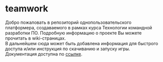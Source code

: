 # teamwork
Добро пожаловать в репозиторий однопользовательского платформера, создаваемого в рамках курса Технологии командной разработки ПО. Подробную информацию о проекте Вы можете прочитать в wiki-страницах.\
В дальнейшем сюда может быть добавлена информация для быстрого доступа и/или инструкция по скачиванию и запуску игры.
Документация доступна по [ссылке](https://drstarland.github.io/teamwork/annotated.html).
